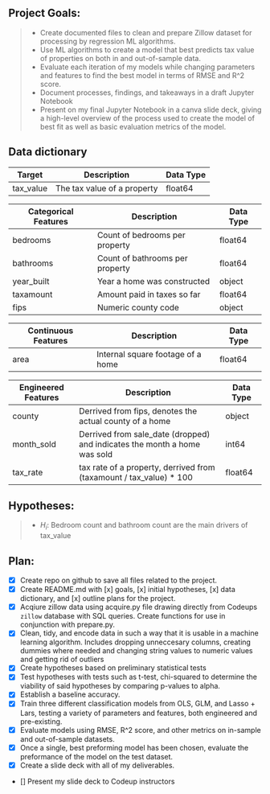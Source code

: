 ## Project Goals:
>    - Create documented files to clean and prepare Zillow dataset for processing by regression ML algorithms.
>    - Use ML algorithms to create a model that best predicts tax value of properties on both in and out-of-sample data.
>    - Evaluate each iteration of my models while changing parameters and features to find the best model in terms of RMSE and R^2 score.
>    - Document processes, findings, and takeaways in a draft Jupyter Notebook
>    - Present on my final Jupyter Notebook in a canva slide deck, giving a high-level overview of the process used to create the model of best fit as well as basic evaluation metrics of the model.



## Data dictionary
Target  | Description   | Data Type
--|--|--
tax_value    | The tax value of a property | float64

Categorical Features   | Description |    Data Type
--|--|--
bedrooms    |   Count of bedrooms per property | float64
bathrooms    |   Count of bathrooms per property | float64
year_built |    Year a home was constructed    | object
taxamount |    Amount paid in taxes so far   | float64
fips |        Numeric county code    | object


Continuous Features | Description | Data Type
--|--|--
area | Internal square footage of a home | float64

Engineered Features  | Description   | Data Type
--|--|--
county |    Derrived from fips, denotes the actual county of a home    | object
month_sold |    Derrived from sale_date (dropped) and indicates the month a home was sold    | int64
tax_rate |    tax rate of a property, derrived from (taxamount / tax_value) * 100 |    float64



## Hypotheses:
>   - $H_{i}$: Bedroom count and bathroom count are the main drivers of tax_value


## Plan:
- [x] Create repo on github to save all files related to the project.
- [x] Create README.md with [x] goals, [x] initial hypotheses, [x] data dictionary, and [x] outline plans for the project.
- [x] Acqiure zillow data using acquire.py file drawing directly from Codeups `zillow` database with SQL queries. Create functions for use in conjunction with prepare.py.
- [x] Clean, tidy, and encode data in such a way that it is usable in a machine learning algorithm. Includes dropping unneccesary columns, creating dummies where needed and changing string values to numeric values and getting rid of outliers
- [x] Create hypotheses based on preliminary statistical tests
- [x] Test hypotheses with tests such as t-test, chi-squared to determine the viability of said hypotheses by comparing p-values to alpha.
- [x] Establish a baseline accuracy.
- [x] Train three different classification models from OLS, GLM, and Lasso + Lars, testing a variety of parameters and features, both engineered and pre-existing.
- [x] Evaluate models using RMSE, R^2 score, and other metrics on in-sample and out-of-sample datasets.
- [x] Once a single, best preforming model has been chosen, evaluate the preformance of the model on the test dataset.
- [x] Create a slide deck with all of my deliverables.
- [] Present my slide deck to Codeup instructors